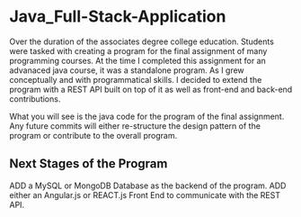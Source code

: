 # Java_Full-Stack-Application
Over the duration of the associates degree college education. Students were tasked with creating a program for the final assignment of many programming courses. At the time I completed this assignment for an advanaced java course, it was a standalone program. As I grew conceptually and with programmatical skills. I decided to extend the program with a REST API built on top of it as well as front-end and back-end contributions.

What you will see is the java code for the program of the final assignment. Any future commits will either re-structure the design pattern of the program or contribute to the overall program. 

Next Stages of the Program
---------------------------
ADD a MySQL or MongoDB Database as the backend of the program.
ADD either an Angular.js or REACT.js Front End to communicate with the REST API.
